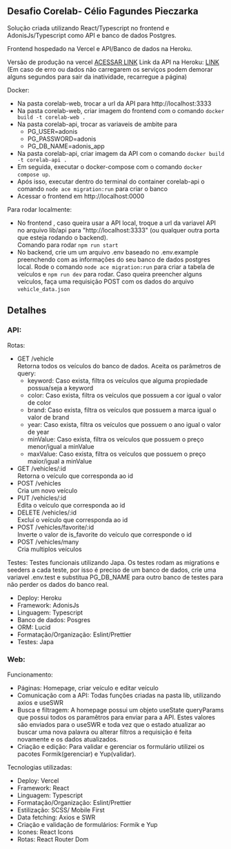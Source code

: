 ## Desafio Corelab- Célio Fagundes Pieczarka

Solução criada utilizando React/Typescript no frontend e AdonisJs/Typescript como API e banco de dados Postgres.

Frontend hospedado na Vercel e API/Banco de dados na Heroku.

Versão de produção na vercel [ACESSAR LINK](https://corelab-web-challenge-celiofagundes.vercel.app/)
Link da API na Heroku: [LINK](https://corelab-api.herokuapp.com/vehicles)
(Em caso de erro ou dados não carregarem os serviços podem demorar alguns segundos para sair da inatividade, recarregue a página)

Docker:
- Na pasta corelab-web, trocar a url da API para http://localhost:3333
- Na pasta corelab-web, criar imagem do frontend com o comando `docker build -t corelab-web .`
- Na pasta corelab-api, trocar as variaveis de ambite para 
  - PG_USER=adonis
  - PG_PASSWORD=adonis
  - PG_DB_NAME=adonis_app
- Na pasta corelab-api, criar imagem da API com o comando `docker build -t corelab-api .`
- Em seguida, executar o docker-compose com o comando `docker compose up`.
- Após isso, executar dentro do terminal do container corelab-api o comando `node ace migration:run` para criar o banco
- Acessar o frontend em http://localhost:0000

Para rodar localmente: 
- No frontend , caso queira usar a API local, troque a url da variavel API no arquivo lib/api para "http://localhost:3333" (ou qualquer outra porta que esteja rodando o backend).</br>
Comando para rodar `npm run start`
- No backend, crie um um arquivo .env baseado no .env.example preenchendo com as informações do seu banco de dados postgres local. Rode o comando `node ace migration:run` para criar a tabela de veículos e `npm run dev` para rodar. Caso queira preencher alguns veículos, faça uma requisição POST com os dados do arquivo `vehicle_data.json`

## Detalhes

### API:

Rotas:

- GET /vehicle</br>
  Retorna todos os veículos do banco de dados. Aceita os parâmetros de query:
  - keyword: Caso exista, filtra os veículos que alguma propiedade possua/seja a keyword
  - color: Caso exista, filtra os veículos que possuem a cor igual o valor de color
  - brand: Caso exista, filtra os veículos que possuem a marca igual o valor de brand
  - year: Caso exista, filtra os veículos que possuem o ano igual o valor de year
  - minValue: Caso exista, filtra os veículos que possuem o preço menor/igual a minValue
  - maxValue: Caso exista, filtra os veículos que possuem o preço maior/igual a minValue
- GET  /vehicles/:id</br>
  Retorna o veículo que corresponda ao id
- POST /vehicles</br>
  Cria um novo veículo
- PUT  /vehicles/:id</br>
  Edita o veículo que corresponda ao id
- DELETE /vehicles/:id</br>
  Excluí o veículo que corresponda ao id
- POST /vehicles/favorite/:id</br>
  Inverte o valor de is_favorite do veículo que corresponde o id
- POST /vehicles/many</br>
  Cria multiplos veículos

Testes: Testes funcionais utilizando Japa. Os testes rodam as migrations e seeders a cada teste, por isso é preciso de um banco de dados,  crie uma variavel .env.test e substitua PG_DB_NAME para outro banco de testes para não perder os dados do banco real.<br>

- Deploy: Heroku
- Framework: AdonisJs
- Linguagem: Typescript
- Banco de dados: Posgres
- ORM: Lucid
- Formatação/Organização: Eslint/Prettier
- Testes: Japa

### Web:

Funcionamento:

- Páginas: Homepage, criar veículo e editar veículo
- Comunicação com a API: Todas funções criadas na pasta lib, utilizando axios e useSWR
- Busca e filtragem: A homepage possui um objeto useState queryParams que possui todos os paramêtros para enviar para a API. Estes valores são enviados para o useSWR e toda vez que o estado atualizar ao buscar uma nova palavra ou alterar filtros a requisição é feita novamente e os dados atualizados.
- Criação e edição: Para validar e gerenciar os formulário utilizei os pacotes Formik(gerenciar) e Yup(validar).

Tecnologias utilizadas:

- Deploy: Vercel
- Framework: React
- Linguagem: Typescript
- Formatação/Organização: Eslint/Prettier
- Estilização: SCSS/ Mobile First
- Data fetching: Axios e SWR
- Criação e validação de formulários: Formik e Yup
- Icones: React Icons
- Rotas: React Router Dom
